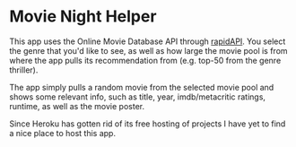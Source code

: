 # Movie Night Helper 

This app uses the Online Movie Database API through 
[rapidAPI](https://rapidapi.com/hub). You select the
genre that you'd like to see, as well as how large the
movie pool is from where the app pulls its recommendation from
(e.g. top-50 from the genre thriller).

The app simply pulls a random movie from the selected
movie pool and shows some relevant info, such as title,
year, imdb/metacritic ratings, runtime, as well as the
movie poster.

Since Heroku has gotten rid of its free hosting of projects
I have yet to find a nice place to host this app. 

